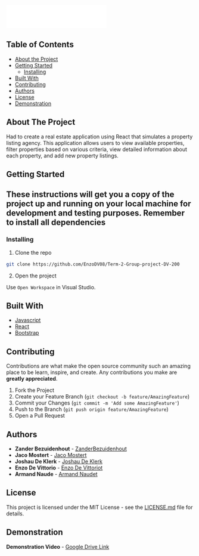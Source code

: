 ![House25Logo](assets/logo.svg)


## Table of Contents

* [About the Project](#about-the-project)
* [Getting Started](#getting-started)
  * [Installing](#installing)
* [Built With](#built-with)
* [Contributing](#contributing)
* [Authors](#authors)
* [License](#license)
* [Demonstration](#demonstration)

## About The Project

Had to create a real estate application using React that simulates a property listing agency. This application allows users to view available properties, filter properties based on various criteria, view detailed information about each property, and add new property listings.


## Getting Started

These instructions will get you a copy of the project up and running on your local machine for development and testing purposes.
 Remember to install all dependencies
-
### Installing

1. Clone the repo
```sh
git clone https://github.com/EnzoDV08/Term-2-Group-project-DV-200
```
2. Open the project

Use `Open Workspace` in Visual Studio.

## Built With

* [Javascript](https://developer.mozilla.org/en-US/docs/Web/JavaScript)
* [React](https://react.dev/)
* [Bootstrap](https://getbootstrap.com/)


## Contributing

Contributions are what make the open source community such an amazing place to be learn, inspire, and create. Any contributions you make are **greatly appreciated**.

1. Fork the Project
2. Create your Feature Branch (`git checkout -b feature/AmazingFeature`)
3. Commit your Changes (`git commit -m 'Add some AmazingFeature'`)
4. Push to the Branch (`git push origin feature/AmazingFeature`)
5. Open a Pull Request

## Authors

* **Zander Bezuidenhout** - [ZanderBezuidenhout](https://github.com/ZanderBez)
* **Jaco Mostert** - [Jaco Mostert](https://github.com/JacoMostert)
* **Joshau De Klerk** - [Joshau De Klerk](https://github.com/ZanderBez)
* **Enzo De Vittorio** - [Enzo De Vittoriot](https://github.com/EnzoDV08)
* **Armand Naude** - [Armand Naudet](https://github.com/Armand1711)



## License

This project is licensed under the MIT License - see the [LICENSE.md](LICENSE.md) file for details.


## Demonstration 
**Demonstration Video** - [Google Drive Link](https://drive.google.com/drive/folders/1gSWMBs2Qlf-qp1w_BoQtrRSNEHjqv6r8?usp=drive_link)
